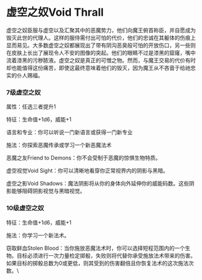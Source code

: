 # 虚空之奴Void Thrall

虚空之奴臣服与虚空以及汇聚其中的恶魔势力，他们向魔王俯首称臣，并自愿成为毁灭此世的代理人。这样的服侍需付出可怕的代价，他们的忠诚在其躯体的伤痕上显而易见。大多数虚空之奴都展现出了带有阴沟恶臭般可怕的开放伤口，另一些则在皮肤上长出了展现令人不安的图像的突起。他们的眼睛不过是漆黑的窟窿，嘴中流着漆黑的污秽脓液。虚空之奴是真正的可憎之物。然而，与魔王交易的代价有时却也能值得这份痛苦，即使这最终意味着他们的毁灭，因为魔王从不吝啬于给祂忠实的仆人赐福。

### 7级虚空之奴

属性：任选三者提升1

特征：生命值+1d6，威能+1

语言和专业：你可以听说一门新语言或获得一门新专业

施法：你探索恶魔传承或学习一个新恶魔法术

恶魔之友Friend to Demons：你不会受制于恶魔的惊惧生物特质。

虚空视觉Void Sight：你可以清晰地看穿你正常视界内的阴影与黑暗。

虚空之影Void
Shadows：魔法阴影将从你的身体向外延伸你的威能码数。这些阴影能够阻碍阴影视觉与黑暗视觉。

### 10级虚空之奴

特征：生命值+1d6，威能+1

施法：你学习一个新法术。

窃取鲜血Stolen
Blood：当你施放恶魔法术时，你可以选择短程范围内的一个生物。目标必须进行一次力量检定掷骰，失败则将代替你承受施放法术带来的伤害。如果目标的掷骰总数为0或更低，则其受到的伤害翻倍且你恢复法术的这次施法次数。\

